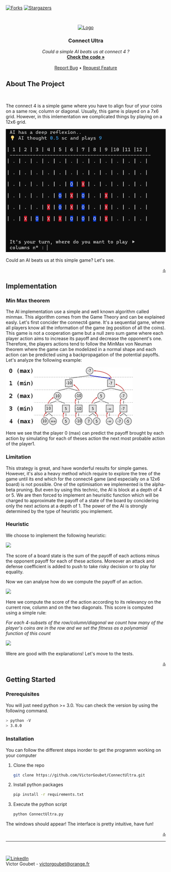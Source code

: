 [![Forks][forks-shield]][forks-url]
[![Stargazers][stars-shield]][stars-url]

<a name="readme-top"></a>
<br />
<div align="center">
  <a href="https://github.com/VictorGoubet/ConnectUltra">
    <img src="https://upload.wikimedia.org/wikipedia/commons/thumb/d/dc/Puissance4_01.svg/800px-Puissance4_01.svg.png" alt="Logo" width="90" height="80">
  </a>

  <h3 align="center">Connect Ultra</h3>

  <p align="center">
    <i>Could a simple AI beats us at connect 4 ?</i>
    <br />
    <a href="https://github.com/VictorGoubet/ConnectUltra/blob/master/ConnectUltra.py"><strong>Check the code »</strong></a>
    <br />
    <br />
    <a href="https://github.com/VictorGoubet/ConnectUltra/issues">Report Bug</a>
    •
    <a href="https://github.com/VictorGoubet/ConnectUltra/issues">Request Feature</a>
  </p>
</div>





## About The Project
</br>

The connect 4 is a simple game where you have to align four of your coins on a same row, column or diagonal. Usually, this game is played on a 7x6 grid. However, in this imlementation we complicated things by playing on a 12x6 grid.

[![Product Name Screen Shot][product-screenshot]](screenshot.PNG)

Could an AI beats us at this simple game? Let's see.

<p align="right"><a href="#readme-top">🔝</a></p>


## Implementation

### Min Max theorem

The AI implementation use a simple and well known algorithm called minmax. This algorithm comes from the Game Theory and can be explained easly. Let's first concider the connect4 game. It's a sequential game, where all players know all the information of the game (eg position of all the coins). This game is not a cooperation game but a null zero sum game where each player action aims to increase its payoff and decrease the opponent's one. Therefore, the players actions tend to follow the MinMax von Neuman theorem where the game can be modelized in a normal shape and each action can be predicted using a backpropagation of the potential payoffs. Let's analyze the following example:

[![MinMax Screen Shot][minmax-screenshot]](minmax.PNG)


Here we see that the player 0 (max) can predict the payoff brought by each action by simulating for each of theses action the next most probable action of the player1.

### Limitation

This strategy is great, and have wonderful results for simple games. However, it's also a heavy method which require to explore the tree of the game until its end which for the connect4 game (and especially on a 12x6 board) is not possible. One of the optimisation we implemented is the alpha-beta pruning. But even by using this technic, the AI is block at a depth of 4 or 5. We are then forced to implement an heurisitic function which will be charged to approximate the payoff of a state of the board by concidering only the next actions at a depth of 1. The power of the AI is strongly determined by the type of heuristic you implement. 

### Heuristic

We choose to implement the following heuristic:

<img src="https://latex.codecogs.com/png.image?\inline&space;\small&space;\dpi{300}\bg{white}&space;Utility&space;=&space;\sum_{\forall&space;a&space;\epsilon&space;actions(s)}^{}&space;(ca&space;*&space;fitness(a)&space;-&space;cd&space;*&space;opponent\_fitness(a))"/> 

The score of a board state is the sum of the payoff of each actions minus the opponent payoff for each of these actions. Moreover an attack and defense coefficient is added to push to take risky decision or to play for equality. 

Now we can analyse how do we compute the payoff of an action.

<img src="https://latex.codecogs.com/png.image?\inline&space;\small&space;\dpi{300}\bg{white}&space;Fitness&space;=&space;\sum_{\forall&space;&space;x&space;\epsilon&space;[R,&space;C,&space;D1,&space;D2]}^{}&space;(eval\_crd(x,&space;[player1,&space;player2]))"></img>

Here we compute the score of the action according to its relevancy on the current row, column and on the two diagonals. This score is computed using a simple rule:

*For each 4-subsets of the row/column/diagonal we count how many of the player's coins are in the row and we set the fitness as a polynamial function of this count*

<img src="https://latex.codecogs.com/png.image?\inline&space;\small&space;\dpi{300}\bg{white}&space;Fitness\_crd(player,&space;crd)&space;=&space;\sum_{\forall&space;&space;x&space;\epsilon&space;4\_subsets}^{}(3^{\sum_{\forall&space;&space;c&space;\epsilon&space;crd}^{}([1\;if\;c\;\epsilon\;player\;else\;0])})"></img>


Were are good with the explanations! Let's move to the tests.

<p align="right"><a href="#readme-top">🔝</a></p>

## Getting Started


### Prerequisites

You will just need python >= 3.0. You can check the version by using the following command.

  ```sh
  > python -V
  > 3.0.0
  ```

### Installation

You can follow the different steps inorder to get the programm working on your computer


1. Clone the repo
   ```sh
   git clone https://github.com/VictorGoubet/ConnectUltra.git
   ```
2. Install python packages
   ```sh
   pip install -r requirements.txt
   ```
3. Execute the python script
   ```sh
   python ConnectUltra.py
   ```

The windows should appear! The interface is pretty intuitive, have fun!

<p align="right"><a href="#readme-top">🔝</a></p>





<!-- CONTACT -->
-----
</br>

[![LinkedIn][linkedin-shield]][linkedin-url]
</br>
Victor Goubet - victorgoubet@orange.fr  


<!-- MARKDOWN LINKS & IMAGES -->
[forks-shield]: https://img.shields.io/github/forks/VictorGoubet/ConnectUltra.svg?style=for-the-badge
[forks-url]: https://github.com/VictorGoubet/ConnectUltra/network/members
[stars-shield]: https://img.shields.io/github/stars/VictorGoubet/ConnectUltra.svg?style=for-the-badge
[stars-url]: https://img.shields.io/github/issues/VictorGoubet/ConnectUltra/stargazers
[issues-shield]: https://img.shields.io/github/issues/VictorGoubet/ConnectUltra.svg?style=for-the-badge
[issues-url]: https://github.com/VictorGoubet/ConnectUltra/issues
[linkedin-shield]: https://img.shields.io/badge/-LinkedIn-black.svg?style=for-the-badge&logo=linkedin&colorB=555
[linkedin-url]: https://www.linkedin.com/in/victorgoubet/
[product-screenshot]: screenshot.PNG
[minmax-screenshot]: MinMax.jpg
